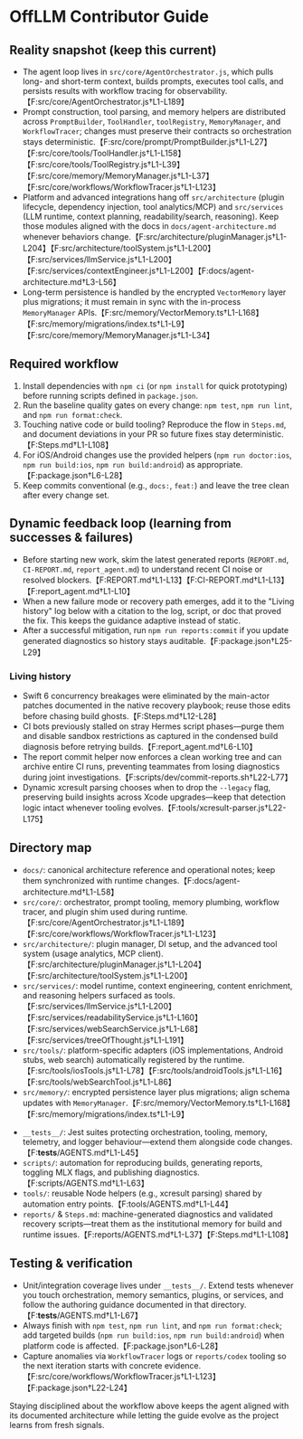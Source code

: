 # OffLLM Contributor Guide

## Reality snapshot (keep this current)

- The agent loop lives in `src/core/AgentOrchestrator.js`, which pulls long- and short-term context, builds prompts, executes
  tool calls, and persists results with workflow tracing for observability.【F:src/core/AgentOrchestrator.js†L1-L189】
- Prompt construction, tool parsing, and memory helpers are distributed across `PromptBuilder`, `ToolHandler`, `toolRegistry`,
  `MemoryManager`, and `WorkflowTracer`; changes must preserve their contracts so orchestration stays deterministic.【F:src/core/prompt/PromptBuilder.js†L1-L27】【F:src/core/tools/ToolHandler.js†L1-L158】【F:src/core/tools/ToolRegistry.js†L1-L39】【F:src/core/memory/MemoryManager.js†L1-L37】【F:src/core/workflows/WorkflowTracer.js†L1-L123】
- Platform and advanced integrations hang off `src/architecture` (plugin lifecycle, dependency injection, tool analytics/MCP)
  and `src/services` (LLM runtime, context planning, readability/search, reasoning). Keep those modules aligned with the docs in
  `docs/agent-architecture.md` whenever behaviors change.【F:src/architecture/pluginManager.js†L1-L204】【F:src/architecture/toolSystem.js†L1-L200】【F:src/services/llmService.js†L1-L200】【F:src/services/contextEngineer.js†L1-L200】【F:docs/agent-architecture.md†L3-L56】
- Long-term persistence is handled by the encrypted `VectorMemory` layer plus migrations; it must remain in sync with the
  in-process `MemoryManager` APIs.【F:src/memory/VectorMemory.ts†L1-L168】【F:src/memory/migrations/index.ts†L1-L9】【F:src/core/memory/MemoryManager.js†L1-L34】

## Required workflow

1. Install dependencies with `npm ci` (or `npm install` for quick prototyping) before running scripts defined in `package.json`.
2. Run the baseline quality gates on every change: `npm test`, `npm run lint`, and `npm run format:check`.
3. Touching native code or build tooling? Reproduce the flow in `Steps.md`, and document deviations in your PR so future fixes
   stay deterministic.【F:Steps.md†L1-L108】
4. For iOS/Android changes use the provided helpers (`npm run doctor:ios`, `npm run build:ios`, `npm run build:android`) as
   appropriate.【F:package.json†L6-L28】
5. Keep commits conventional (e.g., `docs:`, `feat:`) and leave the tree clean after every change set.

## Dynamic feedback loop (learning from successes & failures)

- Before starting new work, skim the latest generated reports (`REPORT.md`, `CI-REPORT.md`, `report_agent.md`) to understand
  recent CI noise or resolved blockers.【F:REPORT.md†L1-L13】【F:CI-REPORT.md†L1-L13】【F:report_agent.md†L1-L10】
- When a new failure mode or recovery path emerges, add it to the "Living history" log below with a citation to the log, script,
  or doc that proved the fix. This keeps the guidance adaptive instead of static.
- After a successful mitigation, run `npm run reports:commit` if you update generated diagnostics so history stays auditable.【F:package.json†L25-L29】

### Living history

- Swift 6 concurrency breakages were eliminated by the main-actor patches documented in the native recovery playbook; reuse those
  edits before chasing build ghosts.【F:Steps.md†L12-L28】
- CI bots previously stalled on stray Hermes script phases—purge them and disable sandbox restrictions as captured in the
  condensed build diagnosis before retrying builds.【F:report_agent.md†L6-L10】
- The report commit helper now enforces a clean working tree and can archive entire CI runs, preventing teammates from losing
  diagnostics during joint investigations.【F:scripts/dev/commit-reports.sh†L22-L77】
- Dynamic xcresult parsing chooses when to drop the `--legacy` flag, preserving build insights across Xcode upgrades—keep that
  detection logic intact whenever tooling evolves.【F:tools/xcresult-parser.js†L22-L175】

## Directory map

- `docs/`: canonical architecture reference and operational notes; keep them synchronized with runtime changes.【F:docs/agent-architecture.md†L1-L58】
- `src/core/`: orchestrator, prompt tooling, memory plumbing, workflow tracer, and plugin shim used during runtime.【F:src/core/AgentOrchestrator.js†L1-L189】【F:src/core/workflows/WorkflowTracer.js†L1-L123】
- `src/architecture/`: plugin manager, DI setup, and the advanced tool system (usage analytics, MCP client).【F:src/architecture/pluginManager.js†L1-L204】【F:src/architecture/toolSystem.js†L1-L200】
- `src/services/`: model runtime, context engineering, content enrichment, and reasoning helpers surfaced as tools.【F:src/services/llmService.js†L1-L200】【F:src/services/readabilityService.js†L1-L160】【F:src/services/webSearchService.js†L1-L68】【F:src/services/treeOfThought.js†L1-L191】
- `src/tools/`: platform-specific adapters (iOS implementations, Android stubs, web search) automatically registered by the runtime.【F:src/tools/iosTools.js†L1-L78】【F:src/tools/androidTools.js†L1-L16】【F:src/tools/webSearchTool.js†L1-L86】
- `src/memory/`: encrypted persistence layer plus migrations; align schema updates with `MemoryManager`.【F:src/memory/VectorMemory.ts†L1-L168】【F:src/memory/migrations/index.ts†L1-L9】
<!-- prettier-ignore -->
- `__tests__/`: Jest suites protecting orchestration, tooling, memory, telemetry, and logger behaviour—extend them alongside code changes.【F:__tests__/AGENTS.md†L1-L45】
- `scripts/`: automation for reproducing builds, generating reports, toggling MLX flags, and publishing diagnostics.【F:scripts/AGENTS.md†L1-L63】
- `tools/`: reusable Node helpers (e.g., xcresult parsing) shared by automation entry points.【F:tools/AGENTS.md†L1-L44】
- `reports/` & `Steps.md`: machine-generated diagnostics and validated recovery scripts—treat them as the institutional memory for build and runtime issues.【F:reports/AGENTS.md†L1-L37】【F:Steps.md†L1-L108】

## Testing & verification

<!-- prettier-ignore -->
- Unit/integration coverage lives under `__tests__/`. Extend tests whenever you touch orchestration, memory semantics, plugins,
  or services, and follow the authoring guidance documented in that directory.【F:__tests__/AGENTS.md†L1-L67】
- Always finish with `npm test`, `npm run lint`, and `npm run format:check`; add targeted builds (`npm run build:ios`,
  `npm run build:android`) when platform code is affected.【F:package.json†L6-L28】
- Capture anomalies via `WorkflowTracer` logs or `reports/codex` tooling so the next iteration starts with concrete evidence.【F:src/core/workflows/WorkflowTracer.js†L1-L123】【F:package.json†L22-L24】

Staying disciplined about the workflow above keeps the agent aligned with its documented architecture while letting the guide
evolve as the project learns from fresh signals.
